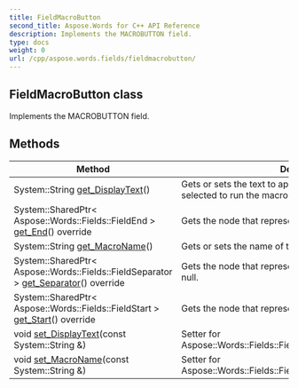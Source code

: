 ```yaml
---
title: FieldMacroButton
second_title: Aspose.Words for C++ API Reference
description: Implements the MACROBUTTON field. 
type: docs
weight: 0
url: /cpp/aspose.words.fields/fieldmacrobutton/
---
```

## FieldMacroButton class


Implements the MACROBUTTON field. 

## Methods

| Method | Description |
| --- | --- |
| System::String [get_DisplayText](./get_displaytext/)() | Gets or sets the text to appear as the "button" that is selected to run the macro or command.  |
| System::SharedPtr< Aspose::Words::Fields::FieldEnd > [get_End](./get_end/)() override | Gets the node that represents the field end.  |
| System::String [get_MacroName](./get_macroname/)() | Gets or sets the name of the macro or command to run.  |
| System::SharedPtr< Aspose::Words::Fields::FieldSeparator > [get_Separator](./get_separator/)() override | Gets the node that represents the field separator. Can be null.  |
| System::SharedPtr< Aspose::Words::Fields::FieldStart > [get_Start](./get_start/)() override | Gets the node that represents the start of the field.  |
| void [set_DisplayText](./set_displaytext/)(const System::String &) | Setter for Aspose::Words::Fields::FieldMacroButton::get_DisplayText.  |
| void [set_MacroName](./set_macroname/)(const System::String &) | Setter for Aspose::Words::Fields::FieldMacroButton::get_MacroName.  |
